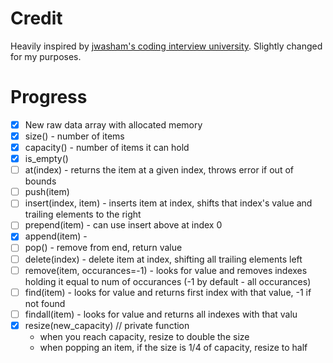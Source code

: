 # Credit
Heavily inspired by [jwasham's coding interview university](https://github.com/jwasham/coding-interview-university). Slightly changed for my purposes.

# Progress
- [x] New raw data array with allocated memory
- [x] size() - number of items
- [x] capacity() - number of items it can hold
- [x] is_empty()
- [ ] at(index) - returns the item at a given index, throws error if out of bounds
- [ ] push(item)
- [ ] insert(index, item) - inserts item at index, shifts that index's value and trailing elements to the right
- [ ] prepend(item) - can use insert above at index 0
- [x] append(item) - 
- [ ] pop() - remove from end, return value
- [ ] delete(index) - delete item at index, shifting all trailing elements left
- [ ] remove(item, occurances=-1) - looks for value and removes indexes holding it equal to num of occurances (-1 by default - all occurances)
- [ ] find(item) - looks for value and returns first index with that value, -1 if not found
- [ ] findall(item) - looks for value and returns all indexes with that valu
- [x] resize(new_capacity) // private function
    - when you reach capacity, resize to double the size
    - when popping an item, if the size is 1/4 of capacity, resize to half